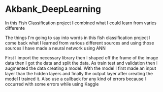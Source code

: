 # Akbank_DeepLearning

In this Fish Classification project I combined what I could learn from varies differente 

The things I'm going to say into words in this fish classification project I come back what I learned from various different sources and using those sources I have made a neural network using ANN

First I import the necessary library then I shaped off the frame of the image data then I got the data and split the data. As train test and validation then I augmented the data creating a model. With the model I first made an input layer than the hidden layers and finally the output layer after creating the model I trained it. Also use a callback for any kind of errors because I occurred with some errors while using Kaggle
